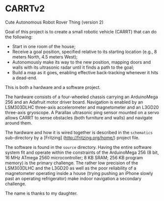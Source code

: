 # CARRTv2
Cute Autonomous Robot Rover Thing (version 2)

Goal of this project is to create a small robotic vehicle (CARRT) that can do the following:

- Start in one room of the house;
- Receive a goal position, specified relative to its starting location (e.g., 8 meters North, 4.5 meters West);
- Autonomously make its way to the new position, mapping doors and walls with its ultrasonic radar until it finds a path to the goal;
- Build a map as it goes, enabling effective back-tracking whenever it hits a dead-end.

This is both a hardware and a software project.

The hardware consists of a four-wheeled chassis carrying an ArduinoMega 256 and an Adafruit motor driver board.  Navigation is
enabled by an LSM303DLHC three-axis accelerometer and magnetometer and an L3GD20 three-axis gryoscope.  A Parallax ultrasonic ping
sensor mounted on a servo allows CARRT to sense obstacles (both furniture and walls) and navigate around them.

The hardware and how it is wired together is described in the `schematics` sub-directory by a [Fritzing] (http://fritzing.org/home/) project file.

The software is found in the `source` directory.  Having the entire software system fit and operate within the constraints of the
ArduinoMega 256 (8 bit, 16 MHz ATmega 2560 microcontroller; 8 KB SRAM; 256 KB program memory) is the primary challenge.  The rather low precision
of the LSM303DLHC and the L3GD20 as well as the poor reliability of a magnetometer operating inside a house (trying pushing an iPhone slowly past
an operating refrigerator) make indoor navigation a secondary challenge.

The name is thanks to my daughter.

